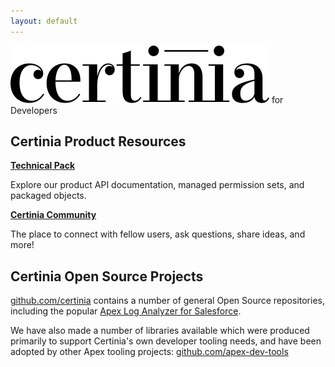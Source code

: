 ```yaml
---
layout: default
---
```

![Certinia](/assets/images/certinia-logo-1.svg)
for Developers

## Certinia Product Resources

**[Technical Pack](https://help.financialforce.com/TechnicalReference/2023.2/Default.htm)**

Explore our product API documentation, managed permission sets, and packaged objects.

**[Certinia Community](https://erp.force.com/community/login)**

The place to connect with fellow users, ask questions, share ideas, and more!

## Certinia Open Source Projects

[github.com/certinia](https://github.com/certinia) contains a number of general Open Source repositories, including the popular [Apex Log Analyzer for Salesforce](https://github.com/certinia/debug-log-analyzer).

We have also made a number of libraries available which were produced primarily to support Certinia's own developer tooling needs, and have been adopted by other Apex tooling projects: [github.com/apex-dev-tools](https://github.com/apex-dev-tools)
